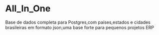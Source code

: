# All_In_One
Base de dados completa para Postgres,com países,estados e cidades brasileiras em formato json,uma base forte para pequenos projetos ERP
